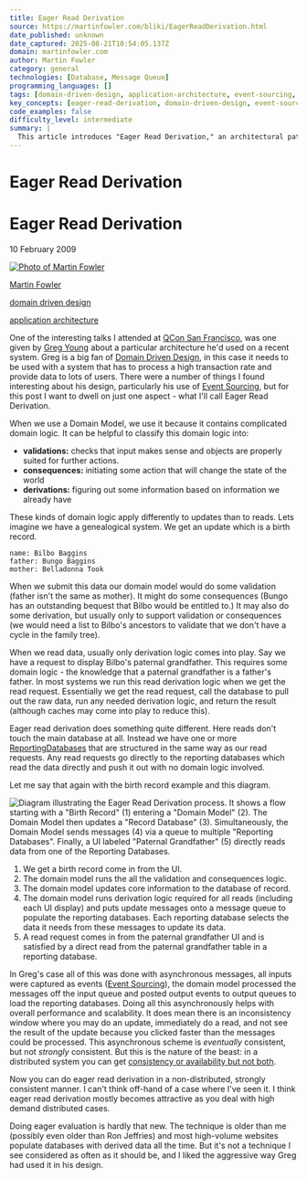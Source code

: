 ```yaml
---
title: Eager Read Derivation
source: https://martinfowler.com/bliki/EagerReadDerivation.html
date_published: unknown
date_captured: 2025-08-21T10:54:05.137Z
domain: martinfowler.com
author: Martin Fowler
category: general
technologies: [Database, Message Queue]
programming_languages: []
tags: [domain-driven-design, application-architecture, event-sourcing, data-access, database, distributed-systems, scalability, consistency, read-model, cqrs]
key_concepts: [eager-read-derivation, domain-driven-design, event-sourcing, reporting-database, eventual-consistency, distributed-systems, domain-logic, message-queue]
code_examples: false
difficulty_level: intermediate
summary: |
  This article introduces "Eager Read Derivation," an architectural pattern for high-transaction, high-read systems, inspired by Greg Young's work. It contrasts with traditional read derivation by pre-calculating and storing derived data in separate Reporting Databases. The process involves a Domain Model handling updates, persisting to a main database, and asynchronously publishing derived data via a message queue to the Reporting Databases. This approach enhances performance and scalability in distributed environments but introduces eventual consistency. The author highlights its utility for complex domain logic and high-demand scenarios, advocating for its more frequent consideration in system design.
---
```

# Eager Read Derivation

# Eager Read Derivation

10 February 2009

[![](/mf.jpg "Photo of Martin Fowler")](/)

[Martin Fowler](/)

[domain driven design](/tags/domain%20driven%20design.html)

[application architecture](/tags/application%20architecture.html)

One of the interesting talks I attended at [QCon San Francisco](http://qconsf.com/), was one given by [Greg Young](http://codebetter.com/blogs/gregyoung/) about a particular architecture he'd used on a recent system. Greg is a big fan of [Domain Driven Design](/bliki/DomainDrivenDesign.html), in this case it needs to be used with a system that has to process a high transaction rate and provide data to lots of users. There were a number of things I found interesting about his design, particularly his use of [Event Sourcing](/eaaDev/EventSourcing.html), but for this post I want to dwell on just one aspect - what I'll call Eager Read Derivation.

When we use a Domain Model, we use it because it contains complicated domain logic. It can be helpful to classify this domain logic into:

*   **validations:** checks that input makes sense and objects are properly suited for further actions.
*   **consequences:** initiating some action that will change the state of the world
*   **derivations:** figuring out some information based on information we already have

These kinds of domain logic apply differently to updates than to reads. Lets imagine we have a genealogical system. We get an update which is a birth record.

    name: Bilbo Baggins
    father: Bungo Baggins
    mother: Belladonna Took

When we submit this data our domain model would do some validation (father isn't the same as mother). It might do some consequences (Bungo has an outstanding bequest that Bilbo would be entitled to.) It may also do some derivation, but usually only to support validation or consequences (we would need a list to Bilbo's ancestors to validate that we don't have a cycle in the family tree).

When we read data, usually only derivation logic comes into play. Say we have a request to display Bilbo's paternal grandfather. This requires some domain logic - the knowledge that a paternal grandfather is a father's father. In most systems we run this read derivation logic when we get the read request. Essentially we get the read request, call the database to pull out the raw data, run any needed derivation logic, and return the result (although caches may come into play to reduce this).

Eager read derivation does something quite different. Here reads don't touch the main database at all. Instead we have one or more [ReportingDatabases](/bliki/ReportingDatabase.html) that are structured in the same way as our read requests. Any read requests go directly to the reporting databases which read the data directly and push it out with no domain logic involved.

Let me say that again with the birth record example and this diagram.

![Diagram illustrating the Eager Read Derivation process. It shows a flow starting with a "Birth Record" (1) entering a "Domain Model" (2). The Domain Model then updates a "Record Database" (3). Simultaneously, the Domain Model sends messages (4) via a queue to multiple "Reporting Databases". Finally, a UI labeled "Paternal Grandfather" (5) directly reads data from one of the Reporting Databases.](images/eagerDerivation/sketch.png)

1.  We get a birth record come in from the UI.
2.  The domain model runs the all the validation and consequences logic.
3.  The domain model updates core information to the database of record.
4.  The domain model runs derivation logic required for all reads (including each UI display) and puts update messages onto a message queue to populate the reporting databases. Each reporting database selects the data it needs from these messages to update its data.
5.  A read request comes in from the paternal grandfather UI and is satisfied by a direct read from the paternal grandfather table in a reporting database.

In Greg's case all of this was done with asynchronous messages, all inputs were captured as events ([Event Sourcing](/eaaDev/EventSourcing.html)), the domain model processed the messages off the input queue and posted output events to output queues to load the reporting databases. Doing all this asynchronously helps with overall performance and scalability. It does mean there is an inconsistency window where you may do an update, immediately do a read, and not see the result of the update because you clicked faster than the messages could be processed. This asynchronous scheme is _eventually_ consistent, but not _strongly_ consistent. But this is the nature of the beast: in a distributed system you can get [consistency or availability but not both](http://www.allthingsdistributed.com/2008/12/eventually_consistent.html).

Now you can do eager read derivation in a non-distributed, strongly consistent manner. I can't think off-hand of a case where I've seen it. I think eager read derivation mostly becomes attractive as you deal with high demand distributed cases.

Doing eager evaluation is hardly that new. The technique is older than me (possibly even older than Ron Jeffries) and most high-volume websites populate databases with derived data all the time. But it's not a technique I see considered as often as it should be, and I liked the aggressive way Greg had used it in his design.